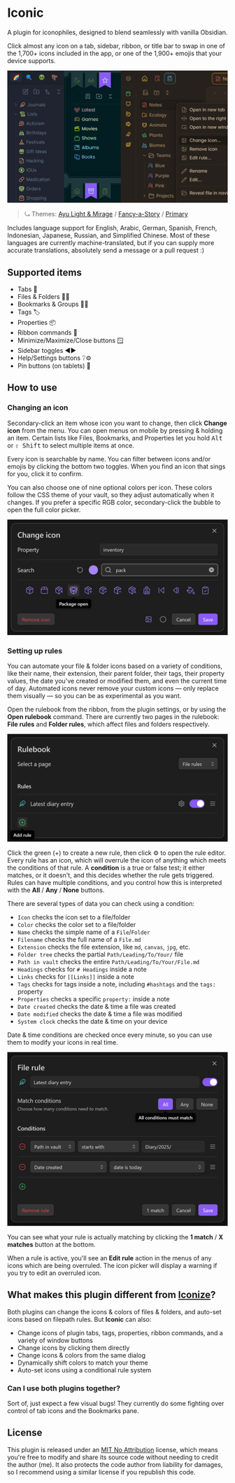 # Iconic

A plugin for iconophiles, designed to blend seamlessly with vanilla Obsidian.

Click almost any icon on a tab, sidebar, ribbon, or title bar to swap in one of the 1,700+ icons included in the app, or one of the 1,900+ emojis that your device supports.

![Banner](docs/res/banner.webp)

> ⤿ Themes: [Ayu Light & Mirage](https://github.com/taronull/ayu-obsidian) / [Fancy-a-Story](https://github.com/ElsaTam/obsidian-fancy-a-story) / [Primary](https://github.com/primary-theme/obsidian)

Includes language support for English, Arabic, German, Spanish, French, Indonesian, Japanese, Russian, and Simplified Chinese. Most of these languages are currently machine-translated, but if you can supply more accurate translations, absolutely send a message or a pull request :)

## Supported items

- Tabs 📑
- Files & Folders 📝📂
- Bookmarks & Groups 🔖📂
- Tags 🏷️
- Properties 📦
- Ribbon commands 🎀
- Minimize/Maximize/Close buttons 🪟
- Sidebar toggles ◀️▶️
- Help/Settings buttons ❔⚙️
- Pin buttons (on tablets) 📌

## How to use

### Changing an icon

Secondary-click an item whose icon you want to change, then click **Change icon** from the menu. You can open menus on mobile by pressing & holding an item. Certain lists like Files, Bookmarks, and Properties let you hold <kbd>Alt</kbd> or <kbd>⇧ Shift</kbd> to select multiple items at once.

Every icon is searchable by name. You can filter between icons and/or emojis by clicking the bottom two toggles. When you find an icon that sings for you, click it to confirm.

You can also choose one of nine optional colors per icon. These colors follow the CSS theme of your vault, so they adjust automatically when it changes. If you prefer a specific RGB color, secondary-click the bubble to open the full color picker.

![Icon picker](docs/res/icon-picker.webp)

### Setting up rules

You can automate your file & folder icons based on a variety of conditions, like their name, their extension, their parent folder, their tags, their property values, the date you've created or modified them, and even the current time of day. Automated icons never remove your custom icons — only replace them visually — so you can be as experimental as you want.

Open the rulebook from the ribbon, from the plugin settings, or by using the **Open rulebook** command. There are currently two pages in the rulebook: **File rules** and **Folder rules**, which affect files and folders respectively.

![Rule picker](docs/res/rule-picker.webp)

Click the green (+) to create a new rule, then click ⚙️ to open the rule editor. Every rule has an icon, which will overrule the icon of anything which meets the conditions of that rule. A **condition** is a true or false test; it either matches, or it doesn't, and this decides whether the rule gets triggered. Rules can have multiple conditions, and you control how this is interpreted with the **All** / **Any** / **None** buttons.

There are several types of data you can check using a condition:

- `Icon` checks the icon set to a file/folder
- `Color` checks the color set to a file/folder
- `Name` checks the simple name of a `File`/`Folder`
- `Filename` checks the full name of a `File.md`
- `Extension` checks the file extension, like `md`, `canvas`, `jpg`, etc.
- `Folder tree` checks the partial `Path/Leading/To/Your/` file
- `Path in vault` checks the entire `Path/Leading/To/Your/File.md`
- `Headings` checks for `# Headings` inside a note
- `Links` checks for `[[Links]]` inside a note
- `Tags` checks for tags inside a note, including `#hashtags` and the `tags:` property
- `Properties` checks a specific `property:` inside a note
- `Date created` checks the date & time a file was created
- `Date modified` checks the date & time a file was modified
- `System clock` checks the date & time on your device

Date & time conditions are checked once every minute, so you can use them to modify your icons in real time.

![Rule editor](docs/res/rule-editor.webp)

You can see what your rule is actually matching by clicking the **1 match** / **X matches** button at the bottom.

When a rule is active, you'll see an **Edit rule** action in the menus of any icons which are being overruled. The icon picker will display a warning if you try to edit an overruled icon.

## What makes this plugin different from [Iconize](https://github.com/FlorianWoelki/obsidian-iconize)?

Both plugins can change the icons & colors of files & folders, and auto-set icons based on filepath rules. But **Iconic** can also:

- Change icons of plugin tabs, tags, properties, ribbon commands, and a variety of window buttons
- Change icons by clicking them directly
- Change icons & colors from the same dialog
- Dynamically shift colors to match your theme
- Auto-set icons using a conditional rule system

### Can I use both plugins together?

Sort of, just expect a few visual bugs! They currently do some fighting over control of tab icons and the Bookmarks pane.

## License

This plugin is released under an [MIT No Attribution](https://choosealicense.com/licenses/mit-0/) license, which means you're free to modify and share its source code without needing to credit the author (me). It also protects the code author from liability for damages, so I recommend using a similar license if you republish this code.
